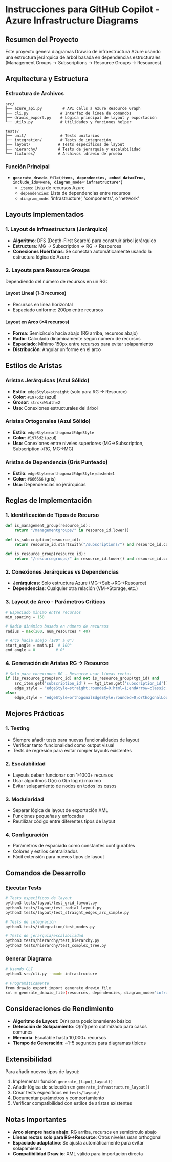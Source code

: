 # Instrucciones para GitHub Copilot - Azure Infrastructure Diagrams

## Resumen del Proyecto

Este proyecto genera diagramas Draw.io de infraestructura Azure usando una estructura jerárquica de árbol basada en dependencias estructurales (Management Groups → Subscriptions → Resource Groups → Resources).

## Arquitectura y Estructura

### Estructura de Archivos
```
src/
├── azure_api.py         # API calls a Azure Resource Graph
├── cli.py              # Interfaz de línea de comandos
├── drawio_export.py    # Lógica principal de layout y exportación
└── utils.py            # Utilidades y funciones helper

tests/
├── unit/               # Tests unitarios
├── integration/        # Tests de integración
├── layout/            # Tests específicos de layout
├── hierarchy/         # Tests de jerarquía y escalabilidad
└── fixtures/          # Archivos .drawio de prueba
```

### Función Principal
- **`generate_drawio_file(items, dependencies, embed_data=True, include_ids=None, diagram_mode='infrastructure')`**
  - `items`: Lista de recursos Azure
  - `dependencies`: Lista de dependencias entre recursos
  - `diagram_mode`: 'infrastructure', 'components', o 'network'

## Layouts Implementados

### 1. Layout de Infraestructura (Jerárquico)
- **Algoritmo**: DFS (Depth-First Search) para construir árbol jerárquico
- **Estructura**: MG → Subscription → RG → Resources
- **Conexiones Huérfanas**: Se conectan automáticamente usando la estructura lógica de Azure

### 2. Layouts para Resource Groups
Dependiendo del número de recursos en un RG:

#### Layout Lineal (1-3 recursos)
- Recursos en línea horizontal
- Espaciado uniforme: 200px entre recursos

#### Layout en Arco (≥4 recursos)
- **Forma**: Semicírculo hacia abajo (RG arriba, recursos abajo)
- **Radio**: Calculado dinámicamente según número de recursos
- **Espaciado**: Mínimo 150px entre recursos para evitar solapamiento
- **Distribución**: Angular uniforme en el arco

## Estilos de Aristas

### Aristas Jerárquicas (Azul Sólido)
- **Estilo**: `edgeStyle=straight` (solo para RG → Resource)
- **Color**: `#1976d2` (azul)
- **Grosor**: `strokeWidth=2`
- **Uso**: Conexiones estructurales del árbol

### Aristas Ortogonales (Azul Sólido)
- **Estilo**: `edgeStyle=orthogonalEdgeStyle`
- **Color**: `#1976d2` (azul)
- **Uso**: Conexiones entre niveles superiores (MG→Subscription, Subscription→RG, MG→MG)

### Aristas de Dependencia (Gris Punteado)
- **Estilo**: `edgeStyle=orthogonalEdgeStyle;dashed=1`
- **Color**: `#666666` (gris)
- **Uso**: Dependencias no jerárquicas

## Reglas de Implementación

### 1. Identificación de Tipos de Recurso
```python
def is_management_group(resource_id):
    return "/managementgroups/" in resource_id.lower()

def is_subscription(resource_id):
    return resource_id.startswith("/subscriptions/") and resource_id.count("/") == 2

def is_resource_group(resource_id):
    return "/resourcegroups/" in resource_id.lower() and resource_id.count("/") == 4
```

### 2. Conexiones Jerárquicas vs Dependencias
- **Jerárquicas**: Solo estructura Azure (MG→Sub→RG→Resource)
- **Dependencias**: Cualquier otra relación (VM→Storage, etc.)

### 3. Layout de Arco - Parámetros Críticos
```python
# Espaciado mínimo entre recursos
min_spacing = 150

# Radio dinámico basado en número de recursos
radius = max(200, num_resources * 40)

# Arco hacia abajo (180° a 0°)
start_angle = math.pi  # 180°
end_angle = 0         # 0°
```

### 4. Generación de Aristas RG → Resource
```python
# Solo para conexiones RG → Resource usar líneas rectas
if (is_resource_group(src_id) and not is_resource_group(tgt_id) and 
    src_item.get('subscription_id') == tgt_item.get('subscription_id')):
    edge_style = "edgeStyle=straight;rounded=0;html=1;endArrow=classic;strokeColor=#1976d2;strokeWidth=2;"
else:
    edge_style = "edgeStyle=orthogonalEdgeStyle;rounded=0;orthogonalLoop=1;jettySize=auto;html=1;endArrow=classic;strokeColor=#1976d2;strokeWidth=2;"
```

## Mejores Prácticas

### 1. Testing
- Siempre añadir tests para nuevas funcionalidades de layout
- Verificar tanto funcionalidad como output visual
- Tests de regresión para evitar romper layouts existentes

### 2. Escalabilidad
- Layouts deben funcionar con 1-1000+ recursos
- Usar algoritmos O(n) o O(n log n) máximo
- Evitar solapamiento de nodos en todos los casos

### 3. Modularidad
- Separar lógica de layout de exportación XML
- Funciones pequeñas y enfocadas
- Reutilizar código entre diferentes tipos de layout

### 4. Configuración
- Parámetros de espaciado como constantes configurables
- Colores y estilos centralizados
- Fácil extensión para nuevos tipos de layout

## Comandos de Desarrollo

### Ejecutar Tests
```bash
# Tests específicos de layout
python3 tests/layout/test_grid_layout.py
python3 tests/layout/test_radial_layout.py
python3 tests/layout/test_straight_edges_arc_simple.py

# Tests de integración
python3 tests/integration/test_modes.py

# Tests de jerarquía/escalabilidad
python3 tests/hierarchy/test_hierarchy.py
python3 tests/hierarchy/test_complex_tree.py
```

### Generar Diagrama
```bash
# Usando CLI
python3 src/cli.py --mode infrastructure

# Programáticamente
from drawio_export import generate_drawio_file
xml = generate_drawio_file(resources, dependencies, diagram_mode='infrastructure')
```

## Consideraciones de Rendimiento

- **Algoritmo de Layout**: O(n) para posicionamiento básico
- **Detección de Solapamiento**: O(n²) pero optimizado para casos comunes
- **Memoria**: Escalable hasta 10,000+ recursos
- **Tiempo de Generación**: ~1-5 segundos para diagramas típicos

## Extensibilidad

Para añadir nuevos tipos de layout:

1. Implementar función `generate_[tipo]_layout()`
2. Añadir lógica de selección en `generate_infrastructure_layout()`
3. Crear tests específicos en `tests/layout/`
4. Documentar parámetros y comportamiento
5. Verificar compatibilidad con estilos de aristas existentes

## Notas Importantes

- **Arco siempre hacia abajo**: RG arriba, recursos en semicírculo abajo
- **Líneas rectas solo para RG→Resource**: Otros niveles usan orthogonal
- **Espaciado adaptativo**: Se ajusta automáticamente para evitar solapamiento
- **Compatibilidad Draw.io**: XML válido para importación directa
